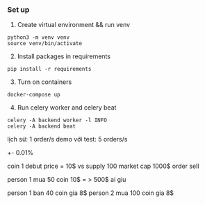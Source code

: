 

### Set up

1. Create virtual environment && run venv
``` 
python3 -m venv venv 
source venv/bin/activate
```

2. Install packages in requirements
```
pip install -r requirements
```

3. Turn on containers
```
docker-compose up
```

4. Run celery worker and celery beat
```
celery -A backend worker -l INFO
celery -A backend beat
```


lịch sử: 1 order/s
demo với test: 5 orders/s

+- 0.01%

coin 1  debut price = 10\$ vs supply 100 market cap 1000\$ order sell 


person 1 mua 50 coin 10\$ = > 500\$ ai giu

person 1 ban 40 coin gia 8\$ 
person 2 mua 100 coin gia 8\$